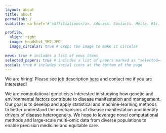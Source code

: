 ```yaml
---
layout: about
title: about
permalink: /
subtitle: <a href='#'>Affiliations</a>. Address. Contacts. Motto. Etc.

profile:
  align: right
  image: Headshot_YH2.JPG
  image_circular: true # crops the image to make it circular
  
news: true # includes a list of news items
selected_papers: true # includes a list of papers marked as "selected={true}"
social: true # includes social icons at the bottom of the page
---
```


We are hiring! Please see job description [here](/al-folio/publications/) and contact me if you are interested!

We are computational geneticists interested in studying how genetic and environmental factors contribute to disease manifestation and management. Our goal is to develop and apply statistical and machine-learning methods to better understand the mechanisms of disease manifestation and identify drivers of disease heterogeneity. We hope to leverage novel computational methods and large-scale multi-omic data from diverse populations to enable precision medicine and equitable care.
